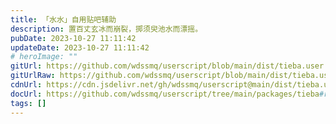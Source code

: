 ```yaml
---
title: 「水水」自用贴吧辅助
description: 置百丈玄冰而崩裂，掷须臾池水而漂摇。
pubDate: 2023-10-27 11:11:42
updateDate: 2023-10-27 11:11:42
# heroImage: ""
gitUrl: https://github.com/wdssmq/userscript/blob/main/dist/tieba.user.js
gitUrlRaw: https://github.com/wdssmq/userscript/blob/main/dist/tieba.user.js?raw=true
cdnUrl: https://cdn.jsdelivr.net/gh/wdssmq/userscript@main/dist/tieba.user.js
docUrl: https://github.com/wdssmq/userscript/tree/main/packages/tieba#readme
tags: []
---
```



